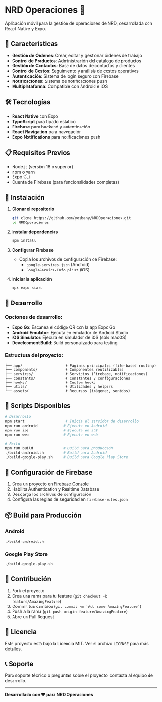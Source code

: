 # NRD Operaciones 📱

Aplicación móvil para la gestión de operaciones de NRD, desarrollada con React Native y Expo.

## 🚀 Características

- **Gestión de Órdenes**: Crear, editar y gestionar órdenes de trabajo
- **Control de Productos**: Administración del catálogo de productos
- **Gestión de Contactos**: Base de datos de contactos y clientes
- **Control de Costos**: Seguimiento y análisis de costos operativos
- **Autenticación**: Sistema de login seguro con Firebase
- **Notificaciones**: Sistema de notificaciones push
- **Multiplataforma**: Compatible con Android e iOS

## 🛠️ Tecnologías

- **React Native** con Expo
- **TypeScript** para tipado estático
- **Firebase** para backend y autenticación
- **React Navigation** para navegación
- **Expo Notifications** para notificaciones push

## 📋 Requisitos Previos

- Node.js (versión 18 o superior)
- npm o yarn
- Expo CLI
- Cuenta de Firebase (para funcionalidades completas)

## 🚀 Instalación

1. **Clonar el repositorio**
   ```bash
   git clone https://github.com/yosbany/NRDOperaciones.git
   cd NRDOperaciones
   ```

2. **Instalar dependencias**
   ```bash
   npm install
   ```

3. **Configurar Firebase**
   - Copia los archivos de configuración de Firebase:
     - `google-services.json` (Android)
     - `GoogleService-Info.plist` (iOS)

4. **Iniciar la aplicación**
   ```bash
   npx expo start
   ```

## 📱 Desarrollo

### Opciones de desarrollo:

- **Expo Go**: Escanea el código QR con la app Expo Go
- **Android Emulator**: Ejecuta en emulador de Android Studio
- **iOS Simulator**: Ejecuta en simulador de iOS (solo macOS)
- **Development Build**: Build personalizado para testing

### Estructura del proyecto:

```
├── app/                    # Páginas principales (file-based routing)
├── components/             # Componentes reutilizables
├── services/               # Servicios (Firebase, notificaciones)
├── constants/              # Constantes y configuraciones
├── hooks/                  # Custom hooks
├── utils/                  # Utilidades y helpers
└── assets/                 # Recursos (imágenes, sonidos)
```

## 🔧 Scripts Disponibles

```bash
# Desarrollo
npm start                   # Inicia el servidor de desarrollo
npm run android            # Ejecuta en Android
npm run ios                # Ejecuta en iOS
npm run web                # Ejecuta en web

# Build
npm run build              # Build para producción
./build-android.sh         # Build para Android
./build-google-play.sh     # Build para Google Play Store
```

## 🔐 Configuración de Firebase

1. Crea un proyecto en [Firebase Console](https://console.firebase.google.com/)
2. Habilita Authentication y Realtime Database
3. Descarga los archivos de configuración
4. Configura las reglas de seguridad en `firebase-rules.json`

## 📦 Build para Producción

### Android
```bash
./build-android.sh
```

### Google Play Store
```bash
./build-google-play.sh
```

## 🤝 Contribución

1. Fork el proyecto
2. Crea una rama para tu feature (`git checkout -b feature/AmazingFeature`)
3. Commit tus cambios (`git commit -m 'Add some AmazingFeature'`)
4. Push a la rama (`git push origin feature/AmazingFeature`)
5. Abre un Pull Request

## 📄 Licencia

Este proyecto está bajo la Licencia MIT. Ver el archivo `LICENSE` para más detalles.

## 📞 Soporte

Para soporte técnico o preguntas sobre el proyecto, contacta al equipo de desarrollo.

---

**Desarrollado con ❤️ para NRD Operaciones**
